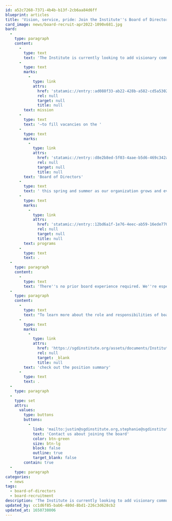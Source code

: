 ```yaml
---
id: a52c7268-7371-4b4b-b13f-2cb6aa84d6ff
blueprint: articles
title: 'Vision, service, pride: Join the Institute''s Board of Directors this spring'
card_image: news/board-recruit-apr2022-1090x681.jpg
bard:
  -
    type: paragraph
    content:
      -
        type: text
        text: 'The Institute is currently looking to add visionary community members and leaders—passionate about our '
      -
        type: text
        marks:
          -
            type: link
            attrs:
              href: 'statamic://entry::ad088f33-ab22-428b-a582-cd5a53022895'
              rel: null
              target: null
              title: null
        text: mission
      -
        type: text
        text: '—to fill vacancies on the '
      -
        type: text
        marks:
          -
            type: link
            attrs:
              href: 'statamic://entry::d8e2b8ed-5f03-4aae-b5d6-469c342aa10f'
              rel: null
              target: null
              title: null
        text: 'Board of Directors'
      -
        type: text
        text: ' this spring and summer as our organization grows and evolves. Members will have a direct role in guiding the Institute’s strategies and tactics and work closely with the executive director and staff on a variety of '
      -
        type: text
        marks:
          -
            type: link
            attrs:
              href: 'statamic://entry::12bd6a1f-1e76-4eec-ab59-16ede7709c1c'
              rel: null
              target: null
              title: null
        text: programs
      -
        type: text
        text: .
  -
    type: paragraph
    content:
      -
        type: text
        text: 'There''s no prior board experience required. We''re especially interested in individuals with experience in fundraising, activism and organizing, coalition building, and/or public relations and marketing, and who share in our goal to build an organizational model with high value on transparency, accountability and continuous self-work. People of color, people living with HIV/AIDS or disabilities, and candidates of all ages are encouraged to apply.'
  -
    type: paragraph
    content:
      -
        type: text
        text: "To learn more about the role and responsibilities of board members,\_"
      -
        type: text
        marks:
          -
            type: link
            attrs:
              href: 'https://sgdinstitute.org/assets/documents/Institute_Board_Roles_and_Responsibilities.pdf'
              rel: null
              target: _blank
              title: null
        text: 'check out the position summary'
      -
        type: text
        text: .
  -
    type: paragraph
  -
    type: set
    attrs:
      values:
        type: buttons
        buttons:
          -
            link: 'mailto:justin@sgdinstitute.org,stephanie@sgdinstitute.org?subject=Board of Directors'
            text: 'Contact us about joining the board'
            color: btn-green
            size: btn-lg
            block: false
            outline: true
            target_blank: false
        contain: true
  -
    type: paragraph
categories:
  - news
tags:
  - board-of-directors
  - board-recruitment
description: 'The Institute is currently looking to add visionary community members and leaders—passionate about our mission—to fill vacancies on the Board of Directors this spring and summer as our organization grows and evolves. Members will have a direct role in guiding the Institute’s strategies and tactics and work closely with the executive director and staff on a variety of programs.'
updated_by: cc1d6f85-bab6-480d-8bd1-226c3d628cb2
updated_at: 1650738006
---
```


